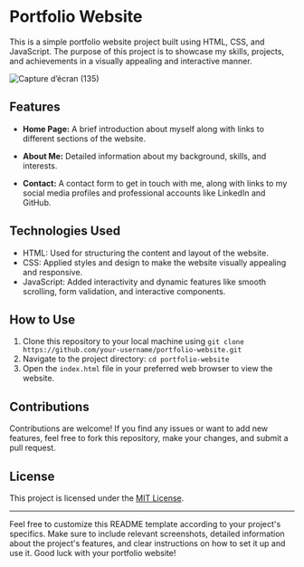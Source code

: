 # Portfolio Website

This is a simple portfolio website project built using HTML, CSS, and JavaScript. The purpose of this project is to showcase my skills, projects, and achievements in a visually appealing and interactive manner.

![Capture d’écran (135)](https://github.com/lahssiki/portfolio_WebSite.github.io/assets/81477694/ef868d2a-7427-48a4-ad5a-24f027939546)


## Features

- **Home Page:** A brief introduction about myself along with links to different sections of the website.

- **About Me:** Detailed information about my background, skills, and interests.

- **Contact:** A contact form to get in touch with me, along with links to my social media profiles and professional accounts like LinkedIn and GitHub.

## Technologies Used

- HTML: Used for structuring the content and layout of the website.
- CSS: Applied styles and design to make the website visually appealing and responsive.
- JavaScript: Added interactivity and dynamic features like smooth scrolling, form validation, and interactive components.

## How to Use

1. Clone this repository to your local machine using `git clone https://github.com/your-username/portfolio-website.git`
2. Navigate to the project directory: `cd portfolio-website`
3. Open the `index.html` file in your preferred web browser to view the website.


## Contributions

Contributions are welcome! If you find any issues or want to add new features, feel free to fork this repository, make your changes, and submit a pull request.

## License

This project is licensed under the [MIT License](LICENSE).

---

Feel free to customize this README template according to your project's specifics. Make sure to include relevant screenshots, detailed information about the project's features, and clear instructions on how to set it up and use it. Good luck with your portfolio website!

